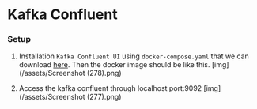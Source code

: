 # Kafka Confluent

### Setup
1. Installation `Kafka Confluent UI` using `docker-compose.yaml` that we can download [here](https://github.com/confluentinc/cp-all-in-one/blob/7.3.0-post/cp-all-in-one/docker-compose.yml). Then the docker image should be like this.
[img](/assets/Screenshot (278).png)

2. Access the kafka confluent through localhost port:9092
[img](/assets/Screenshot (277).png)